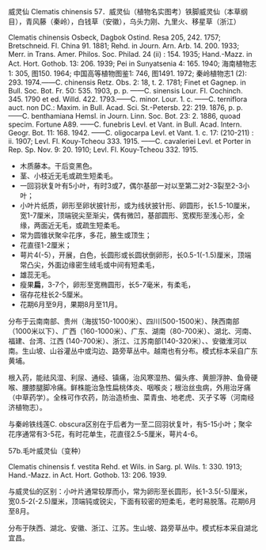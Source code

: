 威灵仙 Clematis chinensis
57．威灵仙（植物名实图考）铁脚威灵仙（本草纲目），青风藤（秦岭），白钱草（安徽），乌头力刚、九里火、移星草（浙江）

Clematis chinensis Osbeck, Dagbok Ostind. Resa 205, 242. 1757; Bretschneid. Fl. China 91. 1881; Rehd. in Journ. Arn. Arb. 14. 200. 1933; Merr. in Trans. Amer. Philos. Soc. Philad. 24 (ii) : 154. 1935; Hand.-Mazz. in Act. Hort. Gothob. 13: 206. 1939; Pei in Sunyatsenia 4: 165. 1940; 海南植物志1: 305, 图150. 1964; 中国高等植物图鉴1: 746, 图1491. 1972; 秦岭植物志1 (2): 293. 1974.——C. chinensis Retz. Obs. 2: 18, t. 2. 1781; Finet et Gagnep. in Bull. Soc. Bot. Fr. 50: 535. 1903, p. p. ——C. sinensis Lour. Fl. Cochinch. 345. 1790 et ed. Willd. 422. 1793.——C. minor. Lour. 1. c. ——C. terniflora auct. non DC.: Maxim. in Bull. Acad. Sci. St.-Petersb. 22: 219. 1876, p. p. ——C. benthamiana Hemsl. in Journ. Linn. Soc. Bot. 23: 2. 1886, quoad specim. Fortune A89. ——C. funebris Levl. et Vant. in Bull. Acad. Intern. Geogr. Bot. 11: 168. 1942. ——C. oligocarpa Levl. et Vant. 1. c. 17: (210-211) : ii. 1907; Levl. Fl. Kouy-Tcheou 333. 1915. ——C. cavaleriei Levl. et Porter in Rep. Sp. Nov. 9: 20. 1910; Levl. Fl. Kouy-Tcheou 332. 1915.

* 木质藤本。干后变黑色。
* 茎、小枝近无毛或疏生短柔毛。
* 一回羽状复叶有5小叶，有时3或7，偶尔基部一对以至第二对2-3裂至2-3小叶；
* 小叶片纸质，卵形至卵状披针形，或为线状披针形、卵圆形，长1.5-10厘米，宽1-7厘米，顶端锐尖至渐尖，偶有微凹，基部圆形、宽楔形至浅心形，全缘，两面近无毛，或疏生短柔毛。
* 常为圆锥状聚伞花序，多花，腋生或顶生；
* 花直径1-2厘米；
* 萼片4(-5），开展，白色，长圆形或长圆状倒卵形，长0.5-1(-1.5)厘米，顶端常凸尖，外面边缘密生绒毛或中间有短柔毛，
* 雄蕊无毛。
* 瘦果**扁**，3-7个，卵形至宽椭圆形，长5-7毫米，有柔毛，
* 宿存花柱长2-5厘米。
* 花期6月至9月，果期8月至11月。

分布于云南南部、贵州（海拔150-1000米）、四川(500-1500米）、陕西南部（1000米以下）、广西（160-1000米）、广东、湖南（80-700米）、湖北、河南、福建、台湾、江西 (140-700米）、浙江、江苏南部(140-320米）、、安徽淮河以南。生山坡、山谷灌丛中或沟边、路旁草丛中。越南也有分布。模式标本采自广东黄埔。

根入药，能祛风湿、利尿、通经、镇痛，治风寒湿热、偏头疼、黄胆浮肿、鱼骨硬喉、腰膝腿脚冷痛。鲜株能治急性扁桃体炎、咽喉炎；根治丝虫病，外用治牙痛（中草药学）。全株可作农药，防治造桥虫、菜青虫、地老虎、灭孑孓等（河南经济植物志）。

与秦岭铁线莲C. obscura区别在于后者为一至二回羽状复叶，有5-15小叶；聚伞花序通常有3-5花，有时花单生，花直径2.5-5厘米，萼片4-6。

57b.毛叶威灵仙（变种）

Clematis chinensis f. vestita Rehd. et Wils. in Sarg. pl. Wils. 1: 330. 1913; Hand.-Mazz. in Act. Hort. Gothob. 13: 206. 1939.

与威灵仙的区别：小叶片通常较厚而小，常为卵形至长圆形，长1-3.5(-5)厘米，宽0.5-2(-2.5)厘米，顶端钝或锐尖，下面有较密的短柔毛，老时易脱落。花期6月至8月。

分布于陕西、湖北、安徽、浙江、江苏。生山坡、路旁草丛中。模式标本采自湖北宜昌。